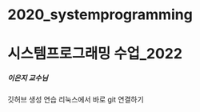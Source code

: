 <!-- 헤딩 -->
# 2020_systemprogramming
<h1>시스템프로그래밍 수업_2022</h1>
<h5>이은지 교수님</h5>

깃허브 생성 연습
리눅스에서 바로 git 연결하기 
